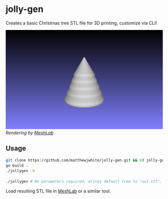 # jolly-gen

Creates a basic Christmas tree STL file for 3D printing, customize via CLI!

![Christmas Tree](tree.png)
_Rendering by [MeshLab](https://www.meshlab.net/)_

## Usage

```bash
git clone https://github.com/matthewjwhite/jolly-gen.git && cd jolly-gen
go build .
./jollygen -h

./jollygen # No parameters required, writes default tree to "out.stl".
```

Load resulting STL file in [MeshLab](https://www.meshlab.net/) or a similar tool.
